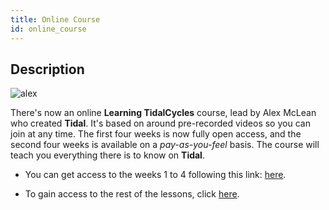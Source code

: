 ```yaml
---
title: Online Course
id: online_course
---
```


## Description

![alex](alex.png)

There's now an online **Learning TidalCycles** course, lead by Alex McLean who created **Tidal**. It's based on around pre-recorded videos so you can join at any time. The first four weeks is now fully open access, and the second four weeks is available on a *pay-as-you-feel* basis. The course will teach you everything there is to know on **Tidal**.


- You can get access to the weeks 1 to 4 following this link: [here](https://club.tidalcycles.org/t/weeks-1-4-index/395).

- To gain access to the rest of the lessons, click [here](https://blog.tidalcycles.org/shop/).
